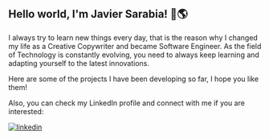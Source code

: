 ## Hello world, I'm Javier Sarabia! 👋🌎
  
I always try to learn new things every day, that is the reason why I changed my life as a Creative
Copywriter and became Software Engineer. As the field of Technology is constantly evolving, you
need to always keep learning and adapting yourself to the latest innovations.

Here are some of the projects I have been developing so far, I hope you like them!

Also, you can check my LinkedIn profile and connect with me if you are interested:


<a href="https://linkedin.com/in/javier-sarabia-224580195" target="_blank">
<img src=https://img.shields.io/badge/linkedin-%231E77B5.svg?&style=for-the-badge&logo=linkedin&logoColor=white alt=linkedin style="margin-bottom: 5px;" />
</a>  

